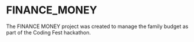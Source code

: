 # FINANCE_MONEY
The FINANCE MONEY project was created to manage the family budget as part of the Coding Fest hackathon. 
